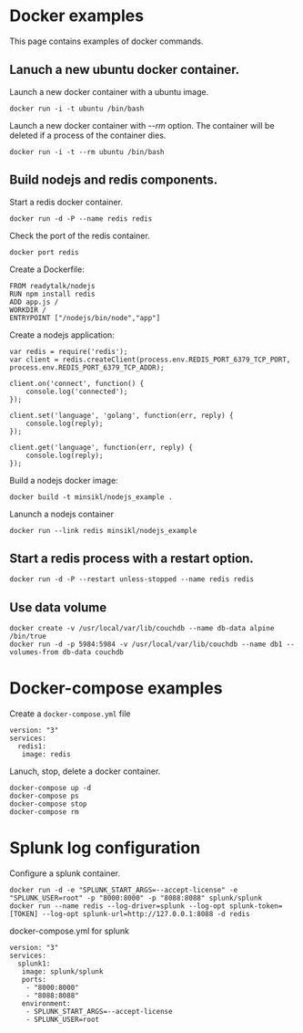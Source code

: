 # Docker examples

This page contains examples of docker commands. 

## Lanuch a new ubuntu docker container. 

Launch a new docker container with a ubuntu image.

```
docker run -i -t ubuntu /bin/bash
```

Launch a new docker container with _--rm_ option. The container will be deleted if a process of the container dies.
```
docker run -i -t --rm ubuntu /bin/bash
```

## Build nodejs and redis components.

Start a redis docker container.
```
docker run -d -P --name redis redis
```

Check the port of the redis container.
```
docker port redis
```

Create a  Dockerfile:
```
FROM readytalk/nodejs
RUN npm install redis
ADD app.js /
WORKDIR /
ENTRYPOINT ["/nodejs/bin/node","app"]
```

Create a nodejs application:
```
var redis = require('redis');
var client = redis.createClient(process.env.REDIS_PORT_6379_TCP_PORT, process.env.REDIS_PORT_6379_TCP_ADDR);

client.on('connect', function() {
    console.log('connected');
});

client.set('language', 'golang', function(err, reply) {
    console.log(reply);
});

client.get('language', function(err, reply) {
    console.log(reply);
});
```

Build a nodejs docker image:
```
docker build -t minsikl/nodejs_example .
```

Lanunch a nodejs container
```
docker run --link redis minsikl/nodejs_example
```

## Start a redis process with a restart option. 
```
docker run -d -P --restart unless-stopped --name redis redis
```

## Use data volume
```
docker create -v /usr/local/var/lib/couchdb --name db-data alpine /bin/true
docker run -d -p 5984:5984 -v /usr/local/var/lib/couchdb --name db1 --volumes-from db-data couchdb
```
# Docker-compose examples
Create a `docker-compose.yml` file
```
version: "3"
services:
  redis1:
   image: redis
```

Lanuch, stop, delete a docker container.
```
docker-compose up -d
docker-compose ps
docker-compose stop
docker-compose rm
```

# Splunk log configuration
Configure a splunk container.
```
docker run -d -e "SPLUNK_START_ARGS=--accept-license" -e "SPLUNK_USER=root" -p "8000:8000" -p "8088:8088" splunk/splunk
docker run --name redis --log-driver=splunk --log-opt splunk-token=[TOKEN] --log-opt splunk-url=http://127.0.0.1:8088 -d redis

```

docker-compose.yml for splunk
```
version: "3"
services:
  splunk1:
   image: splunk/splunk
   ports:
    - "8000:8000"
    - "8088:8088"
   environment:
    - SPLUNK_START_ARGS=--accept-license
    - SPLUNK_USER=root
```
